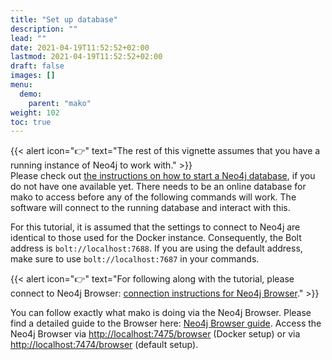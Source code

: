```yaml
---
title: "Set up database"
description: ""
lead: ""
date: 2021-04-19T11:52:52+02:00
lastmod: 2021-04-19T11:52:52+02:00
draft: false
images: []
menu: 
  demo:
    parent: "mako"
weight: 102
toc: true
---
```


{{< alert icon="👉" text="The rest of this vignette assumes that you have a running instance of Neo4j to work with." >}}
<br>
Please check out <a  href="https://ramellose.github.io/mako_docs/neo4j/introduction/intro/">the instructions on how to start a Neo4j database</a>, if you do not have one available yet. There needs to be an online database for mako to access before any of the following commands will work. The software will connect to the running database and interact with this. 

For this tutorial, it is assumed that the settings to connect to Neo4j are identical to those used for the Docker instance. Consequently, the Bolt address is <code>bolt://localhost:7688</code>. If you are using the default address, make sure to use <code>bolt://localhost:7687</code> in your commands. 

{{< alert icon="👉" text="For following along with the tutorial, please connect to Neo4j Browser: <a href="../neo4j/browser/browser">connection instructions for Neo4j Browser</a>." >}}

You can follow exactly what mako is doing via the Neo4j Browser. Please find a detailed guide to the Browser here: <a href="https://neo4j.com/developer/neo4j-browser/">Neo4j Browser guide</a>. Access the Neo4j Browser via <a href="http://localhost:7475/browser">http://localhost:7475/browser</a> (Docker setup) or via <a href="http://localhost:7474/browser">http://localhost:7474/browser</a> (default setup). 